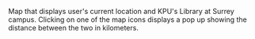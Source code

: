 Map that displays user's current location and KPU's Library at Surrey campus. Clicking on one of the map icons displays a pop up showing the distance between the two in kilometers.
